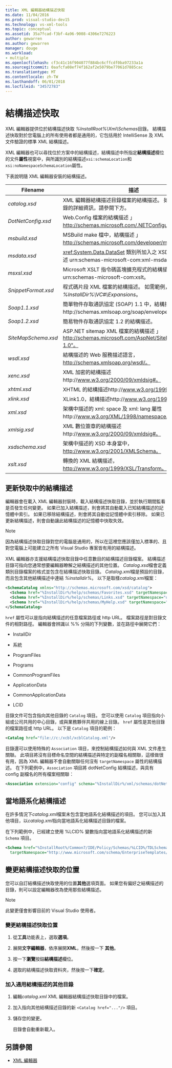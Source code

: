 ```yaml
---
title: XML 編輯器結構描述快取
ms.date: 11/04/2016
ms.prod: visual-studio-dev15
ms.technology: vs-xml-tools
ms.topic: conceptual
ms.assetid: 35a7fcad-f3bf-4a96-9008-4306e7276223
author: gewarren
ms.author: gewarren
manager: douge
ms.workload:
- multiple
ms.openlocfilehash: cf3c41c16f904077f884bc6cffcdf0ba97233a1a
ms.sourcegitcommit: 0aafcfa08ef74f162af2e5079be77061d7885cac
ms.translationtype: MT
ms.contentlocale: zh-TW
ms.lasthandoff: 06/01/2018
ms.locfileid: "34572783"
---
```

# <a name="schema-cache"></a>結構描述快取

XML 編輯器提供位於結構描述快取 *%InstallRoot%\Xml\Schemas*目錄。 結構描述快取對於您電腦上的所有使用者都是通用的，它包括用於 IntelliSense 及 XML 文件驗證的標準 XML 結構描述。

XML 編輯器也可以尋找位於方案中的結構描述，結構描述中所指定**結構描述**欄位的文件**屬性**視窗中，與所識別的結構描述`xsi:schemaLocation`和`xsi:noNamespaceSchemaLocation`屬性。

下表說明隨 XML 編輯器安裝的結構描述。

|Filename|描述|
|--------------|-----------------|
|*catalog.xsd*|XML 編輯器結構描述目錄檔案的結構描述。 如需結構描述目錄的詳細資訊，請參閱下方。|
|*DotNetConfig.xsd*|Web.Config 檔案的結構描述 」http://schemas.microsoft.com/.NETConfiguration/v2.0"。|
|*msbuild.xsd*|MSBuild make 檔中，結構描述 」http://schemas.microsoft.com/developer/msbuild/2003"。|
|*msdata.xsd*|<xref:System.Data.DataSet> 類別所加入之 XSD 附註的結構描述 urn:schemas-microsoft-com:xml-msdata。|
|*msxsl.xsd*|Microsoft XSLT 指令碼區塊擴充程式的結構描述 urn:schemas-microsoft-com:xslt。|
|*SnippetFormat.xsd*|程式碼片段 XML 檔案的結構描述。 如需範例，請參閱 *%InstallDir%\VC#\Expansions*。|
|*Soap1.1.xsd*|簡單物件存取通訊協定 (SOAP) 1.1 中，結構描述http://schemas.xmlsoap.org/soap/envelope/。|
|*Soap1.2.xsd*|簡易物件存取通訊協定 1.2 的結構描述。|
|*SiteMapSchema.xsd*|ASP.NET sitemap XML 檔案的結構描述 」http://schemas.microsoft.com/AspNet/SiteMap-File-1.0"。|
|*wsdl.xsd*|結構描述的 Web 服務描述語言， http://schemas.xmlsoap.org/wsdl/。|
|*xenc.xsd*|XML 加密的結構描述http://www.w3.org/2000/09/xmldsig#。|
|*xhtml.xsd*|XHTML 的結構描述http://www.w3.org/1999/xhtml。|
|*xlink.xsd*|XLink1.0，結構描述http://www.w3.org/1999/xlink。|
|*xml.xsd*|架構中描述的 xml: space 及 xml: lang 屬性http://www.w3.org/XML/1998/namespace。|
|*xmlsig.xsd*|XML 數位簽章的結構描述http://www.w3.org/2000/09/xmldsig#。|
|*xsdschema.xsd*|架構中描述的 XSD 本身當中， http://www.w3.org/2001/XMLSchema。|
|*xslt.xsd*|轉換的 XML 結構描述， http://www.w3.org/1999/XSL/Transform。|

## <a name="update-schemas-in-the-cache"></a>更新快取中的結構描述
 編輯器會在載入 XML 編輯器封裝時，載入結構描述快取目錄，並於執行期間監看是否發生任何變更。 如果已加入結構描述，則會將其自動載入已知結構描述的記憶體中索引。 如果已移除結構描述，則會將其自動從記憶體中索引移除。 如果已更新結構描述，則會自動讓此結構描述的記憶體中快取失效。

> [!NOTE]
> 因為結構描述快取目錄對您的電腦是通用的，所以在這裡您應該僅加入標準的、且對您電腦上可能建立之所有 Visual Studio 專案皆有用的結構描述。


 XML 編輯器亦支援結構描述快取目錄中任意數目的結構描述目錄檔案。 結構描述目錄可指向您通常想要編輯器瞭解之結構描述的其他位置。 *Catalog.xsd*檔會定義類別目錄檔案的格式並包含在結構描述快取目錄。 *Catalog.xml*檔是預設的目錄，而且包含其他結構描述中連結 *%installdir%*。 以下是取樣*catalog.xml*檔案：

```xml
<SchemaCatalog xmlns="http://schemas.microsoft.com/xsd/catalog">
  <Schema href="%InstallDir%/help/schemas/Favorites.xsd" targetNamespace="urn:Favorites-Schema"/>
  <Schema href="%InstallDir%/help/schemas/Links.xsd" targetNamespace="urn:Links-Schema"/>
  <Schema href="%InstallDir%/help/schemas/MyHelp.xsd" targetNamespace="urn:VSHelp-Schema"/>
</SchemaCatalog>
```

 `href` 屬性可以是指向結構描述的任意檔案路徑或 http URL。 檔案路徑是對目錄文件的相對路徑。 編輯器會辨識以 %% 分隔的下列變數，並在路徑中展開它們：

-   InstallDir

-   系統

-   ProgramFiles

-   Programs

-   CommonProgramFiles

-   ApplicationData

-   CommonApplicationData

-   LCID

目錄文件可包含指向其他目錄的 `Catalog` 項目。 您可以使用 `Catalog` 項目指向小組或公司共用的中心目錄，或與業務夥伴共用的線上目錄。 `href` 屬性是其他目錄的檔案路徑或 http URL。 以下是 `Catalog` 項目的範例：

```xml
<Catalog href="file://c:/xcbl/xcblCatalog.xml"/>
```

 目錄還可以使用特殊的 `Association` 項目，來控制結構描述如何與 XML 文件產生關聯。 此項目將沒有目標命名空間的結構描述與特定的副檔名相關聯，這樣做很有用，因為 XML 編輯器不會自動關聯任何沒有 `targetNamespace` 屬性的結構描述。 在下列範例中，`Association` 項目將 dotNetConfig 結構描述，與具有 config 副檔名的所有檔案相關聯：

```xml
<Association extension="config" schema="%InstallDir%/xml/schemas/dotNetConfig.xsd"/>
```

## <a name="localized-schemas"></a>當地語系化結構描述
 在許多情況下*catalog.xml*檔案未包含當地語系化結構描述的項目。 您可以加入其他項目，以*catalog.xml*指向當地語系化結構描述目錄的檔案。

 在下列範例中，已經建立使用 %LCID% 變數指向當地語系化結構描述的新 `Schema` 項目。

```xml
<Schema href="%InstallRoot%/Common7/IDE/Policy/Schemas/%LCID%/TDLSchema.xsd"
  targetNamespace="http://www.microsoft.com/schema/EnterpriseTemplates/TDLSchema"/>
```

## <a name="change-the-location-of-the-schema-cache"></a>變更結構描述快取的位置

您可以自訂結構描述快取使用的位置**其他**選項頁面。 如果您有偏好之結構描述的目錄，則可以設定編輯器改為使用那些結構描述。

> [!NOTE]
> 此變更僅會影響目前的 Visual Studio 使用者。

### <a name="to-change-the-schema-cache-location"></a>變更結構描述快取位置

1.  從**工具**功能表上，選取**選項**。

2.  展開**文字編輯器**，依序展開**XML**，然後按一下 **其他**。

3.  按一下**瀏覽**按鈕**結構描述**欄位。

4.  選取的結構描述快取資料夾，然後按一下**確定**。

### <a name="to-add-another-directory-of-common-schemas"></a>加入通用結構描述的其他目錄

1.  編輯*catalog.xml* XML 編輯器結構描述快取目錄中的檔案。

2.  加入指向其他結構描述目錄的新 `<Catalog href="..."/>` 項目。

3.  儲存您的變更。

     目錄會自動重新載入。

## <a name="see-also"></a>另請參閱

- [XML 編輯器](../xml-tools/xml-editor.md)